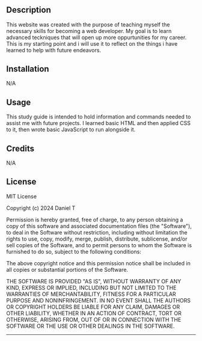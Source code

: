 # <Prework-Study-Guide>

## Description

This website was created with the purpose of teaching myself the necessary skills for becoming a web developer. My goal is to learn advanced teckniques that will open up more oppurtunities for my career. This is my starting point and i will use it to reflect on the things i have learned to help with future endeavors.



## Installation

N/A

## Usage

This study guide is intended to hold information and commands needed to assist me with future projects. I learned basic HTML and then applied CSS to it, then wrote basic JavaScript to run alongside it.

## Credits

N/A

## License

MIT License

Copyright (c) 2024 Daniel T

Permission is hereby granted, free of charge, to any person obtaining a copy
of this software and associated documentation files (the "Software"), to deal
in the Software without restriction, including without limitation the rights
to use, copy, modify, merge, publish, distribute, sublicense, and/or sell
copies of the Software, and to permit persons to whom the Software is
furnished to do so, subject to the following conditions:

The above copyright notice and this permission notice shall be included in all
copies or substantial portions of the Software.

THE SOFTWARE IS PROVIDED "AS IS", WITHOUT WARRANTY OF ANY KIND, EXPRESS OR
IMPLIED, INCLUDING BUT NOT LIMITED TO THE WARRANTIES OF MERCHANTABILITY,
FITNESS FOR A PARTICULAR PURPOSE AND NONINFRINGEMENT. IN NO EVENT SHALL THE
AUTHORS OR COPYRIGHT HOLDERS BE LIABLE FOR ANY CLAIM, DAMAGES OR OTHER
LIABILITY, WHETHER IN AN ACTION OF CONTRACT, TORT OR OTHERWISE, ARISING FROM,
OUT OF OR IN CONNECTION WITH THE SOFTWARE OR THE USE OR OTHER DEALINGS IN THE
SOFTWARE.

---
